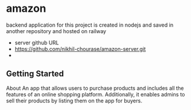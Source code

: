 # amazon

backend application for this project is created in nodejs and saved in another repository and hosted on railway

- server github URL
- https://github.com/nikhil-chourase/amazon-server.git
- 

## Getting Started

About
An app that allows users to purchase products and includes all the features of an online shopping platform. 
Additionally, it enables admins to sell their products by listing them on the app for buyers.


